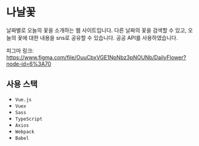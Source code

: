 # 나날꽃

날짜별로 오늘의 꽃을 소개하는 웹 사이트입니다.
다른 날짜의 꽃을 검색할 수 있고, 오늘의 꽃에 대한 내용을 sns로 공유할 수 있습니다.
공공 API를 사용하였습니다.

피그마 링크: https://www.figma.com/file/OuuCbxVGE1NpNbz3pNOUNb/DailyFlower?node-id=6%3A70

## 사용 스택

-   `Vue.js`
-   `Vuex`
-   `Sass`
-   `TypeScript`
-   `Axios`
-   `Webpack`
-   `Babel`
